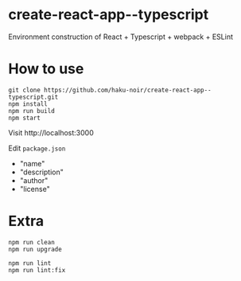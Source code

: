 # create-react-app--typescript
Environment construction of React + Typescript + webpack + ESLint

# How to use
```
git clone https://github.com/haku-noir/create-react-app--typescript.git
npm install
npm run build
npm start
```
Visit http://localhost:3000

Edit `package.json`
- "name"
- "description"
- "author"
- "license"

# Extra
```
npm run clean
npm run upgrade

npm run lint
npm run lint:fix
```
